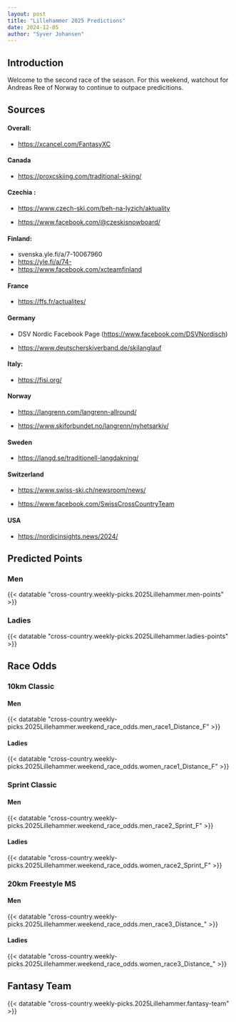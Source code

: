 ```yaml
---
layout: post
title: "Lillehammer 2025 Predictions"
date: 2024-12-05
author: "Syver Johansen"
---
```



## Introduction

Welcome to the second race of the season.  For this weekend, watchout for Andreas Ree of Norway to continue to outpace predicitions.


## Sources

#### Overall: 

* https://xcancel.com/FantasyXC

#### Canada

* https://proxcskiing.com/traditional-skiing/

#### Czechia :

* https://www.czech-ski.com/beh-na-lyzich/aktuality

* https://www.facebook.com/@czeskisnowboard/

#### Finland:

* svenska.yle.fi/a/7-10067960
* https://yle.fi/a/74-
* https://www.facebook.com/xcteamfinland

#### France

* https://ffs.fr/actualites/

#### Germany

* DSV Nordic Facebook Page (https://www.facebook.com/DSVNordisch)

* https://www.deutscherskiverband.de/skilanglauf

#### Italy:

* https://fisi.org/

#### Norway

* https://langrenn.com/langrenn-allround/

* https://www.skiforbundet.no/langrenn/nyhetsarkiv/

#### Sweden

* https://langd.se/traditionell-langdakning/

#### Switzerland

* https://www.swiss-ski.ch/newsroom/news/

* https://www.facebook.com/SwissCrossCountryTeam

#### USA

* https://nordicinsights.news/2024/


## Predicted Points

### Men

{{< datatable "cross-country.weekly-picks.2025Lillehammer.men-points" >}}

### Ladies

{{< datatable "cross-country.weekly-picks.2025Lillehammer.ladies-points" >}}

## Race Odds

### 10km Classic

#### Men

{{< datatable "cross-country.weekly-picks.2025Lillehammer.weekend_race_odds.men_race1_Distance_F" >}}

#### Ladies

{{< datatable "cross-country.weekly-picks.2025Lillehammer.weekend_race_odds.women_race1_Distance_F" >}}

### Sprint Classic

#### Men

{{< datatable "cross-country.weekly-picks.2025Lillehammer.weekend_race_odds.men_race2_Sprint_F" >}}

#### Ladies

{{< datatable "cross-country.weekly-picks.2025Lillehammer.weekend_race_odds.women_race2_Sprint_F" >}}

### 20km Freestyle MS

#### Men

{{< datatable "cross-country.weekly-picks.2025Lillehammer.weekend_race_odds.men_race3_Distance_" >}}

#### Ladies

{{< datatable "cross-country.weekly-picks.2025Lillehammer.weekend_race_odds.women_race3_Distance_" >}}

## Fantasy Team

{{< datatable "cross-country.weekly-picks.2025Lillehammer.fantasy-team" >}}



